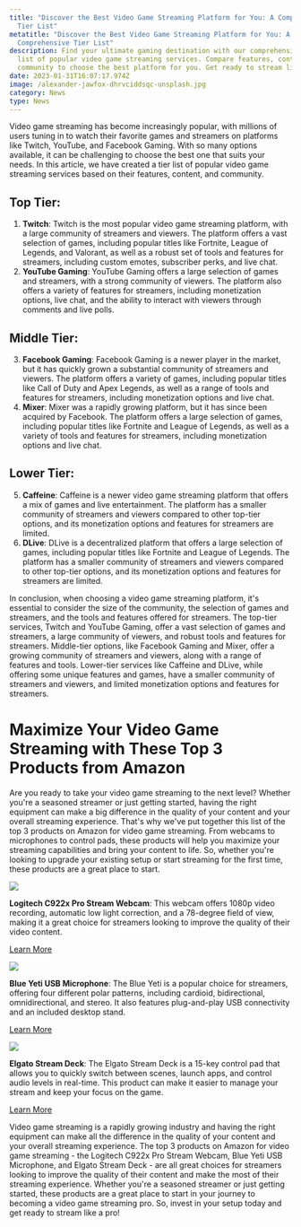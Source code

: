 ```yaml
---
title: "Discover the Best Video Game Streaming Platform for You: A Comprehensive
  Tier List"
metatitle: "Discover the Best Video Game Streaming Platform for You: A
  Comprehensive Tier List"
description: Find your ultimate gaming destination with our comprehensive tier
  list of popular video game streaming services. Compare features, content, and
  community to choose the best platform for you. Get ready to stream like a pro!
date: 2023-01-31T16:07:17.974Z
image: /alexander-jawfox-dhrvciddsqc-unsplash.jpg
category: News
type: News
---
```

Video game streaming has become increasingly popular, with millions of users tuning in to watch their favorite games and streamers on platforms like Twitch, YouTube, and Facebook Gaming. With so many options available, it can be challenging to choose the best one that suits your needs. In this article, we have created a tier list of popular video game streaming services based on their features, content, and community.

## Top Tier:

1. **Twitch**: Twitch is the most popular video game streaming platform, with a large community of streamers and viewers. The platform offers a vast selection of games, including popular titles like Fortnite, League of Legends, and Valorant, as well as a robust set of tools and features for streamers, including custom emotes, subscriber perks, and live chat.
2. **YouTube Gaming**: YouTube Gaming offers a large selection of games and streamers, with a strong community of viewers. The platform also offers a variety of features for streamers, including monetization options, live chat, and the ability to interact with viewers through comments and live polls.

## Middle Tier: 

3. **Facebook Gaming**: Facebook Gaming is a newer player in the market, but it has quickly grown a substantial community of streamers and viewers. The platform offers a variety of games, including popular titles like Call of Duty and Apex Legends, as well as a range of tools and features for streamers, including monetization options and live chat.
4. **Mixer**: Mixer was a rapidly growing platform, but it has since been acquired by Facebook. The platform offers a large selection of games, including popular titles like Fortnite and League of Legends, as well as a variety of tools and features for streamers, including monetization options and live chat.

## Lower Tier: 

5. **Caffeine**: Caffeine is a newer video game streaming platform that offers a mix of games and live entertainment. The platform has a smaller community of streamers and viewers compared to other top-tier options, and its monetization options and features for streamers are limited.
6. **DLive**: DLive is a decentralized platform that offers a large selection of games, including popular titles like Fortnite and League of Legends. The platform has a smaller community of streamers and viewers compared to other top-tier options, and its monetization options and features for streamers are limited.

In conclusion, when choosing a video game streaming platform, it's essential to consider the size of the community, the selection of games and streamers, and the tools and features offered for streamers. The top-tier services, Twitch and YouTube Gaming, offer a vast selection of games and streamers, a large community of viewers, and robust tools and features for streamers. Middle-tier options, like Facebook Gaming and Mixer, offer a growing community of streamers and viewers, along with a range of features and tools. Lower-tier services like Caffeine and DLive, while offering some unique features and games, have a smaller community of streamers and viewers, and limited monetization options and features for streamers.

# Maximize Your Video Game Streaming with These Top 3 Products from Amazon

Are you ready to take your video game streaming to the next level? Whether you're a seasoned streamer or just getting started, having the right equipment can make a big difference in the quality of your content and your overall streaming experience. That's why we've put together this list of the top 3 products on Amazon for video game streaming. From webcams to microphones to control pads, these products will help you maximize your streaming capabilities and bring your content to life. So, whether you're looking to upgrade your existing setup or start streaming for the first time, these products are a great place to start.

<a href="https://www.amazon.com/Logitech-C922x-Pro-Stream-Webcam/dp/B01LXCDPPK?keywords=**Logitech%2BC922x%2BPro%2BStream%2BWebcam**&link_code=qs&qid=1675181842&sr=8-3&ufe=app_do%3Aamzn1.fos.18ed3cb5-28d5-4975-8bc7-93deae8f9840&th=1&linkCode=li3&tag=gamestreamingsetup-20&linkId=0f52669a069ced40525f9b475332e275&language=en_US&ref_=as_li_ss_il" target="_blank"><img border="0" src="//ws-na.amazon-adsystem.com/widgets/q?_encoding=UTF8&ASIN=B01LXCDPPK&Format=_SL250_&ID=AsinImage&MarketPlace=US&ServiceVersion=20070822&WS=1&tag=gamestreamingsetup-20&language=en_US" ></a><img src="https://ir-na.amazon-adsystem.com/e/ir?t=gamestreamingsetup-20&language=en_US&l=li3&o=1&a=B01LXCDPPK" width="1" height="1" border="0" alt="" style="border:none !important; margin:0px !important;" />

**Logitech C922x Pro Stream Webcam**: This webcam offers 1080p video recording, automatic low light correction, and a 78-degree field of view, making it a great choice for streamers looking to improve the quality of their video content.

<a href="https://amzn.to/3Rjew5c" class="btn btn-secondary">Learn More</a>

<a href="https://www.amazon.com/Microphone-Recording-Streaming-Podcasting-Adjustable/dp/B00N1YPXW2?crid=VSX5YDDQ93MX&keywords=Blue%2BYeti%2BUSB%2BMicrophone&qid=1675181899&sprefix=blue%2Byeti%2Busb%2Bmicrophone%2Caps%2C233&sr=8-5&ufe=app_do%3Aamzn1.fos.18ed3cb5-28d5-4975-8bc7-93deae8f9840&th=1&linkCode=li3&tag=gamestreamingsetup-20&linkId=25220eeea16e92b5d58abffc28a9186a&language=en_US&ref_=as_li_ss_il" target="_blank"><img border="0" src="//ws-na.amazon-adsystem.com/widgets/q?_encoding=UTF8&ASIN=B00N1YPXW2&Format=_SL250_&ID=AsinImage&MarketPlace=US&ServiceVersion=20070822&WS=1&tag=gamestreamingsetup-20&language=en_US" ></a><img src="https://ir-na.amazon-adsystem.com/e/ir?t=gamestreamingsetup-20&language=en_US&l=li3&o=1&a=B00N1YPXW2" width="1" height="1" border="0" alt="" style="border:none !important; margin:0px !important;" />

**Blue Yeti USB Microphone**: The Blue Yeti is a popular choice for streamers, offering four different polar patterns, including cardioid, bidirectional, omnidirectional, and stereo. It also features plug-and-play USB connectivity and an included desktop stand.

<a href="https://amzn.to/3kYjHvq" class="btn btn-secondary">Learn More</a>

<a href="https://www.amazon.com/Elgato-Stream-Deck-MK-2-Controller/dp/B09738CV2G?crid=17O7ZVLSN0FEG&keywords=Elgato+Stream+Deck&qid=1675182053&sprefix=elgato+stream+deck%2Caps%2C350&sr=8-4&ufe=app_do%3Aamzn1.fos.18ed3cb5-28d5-4975-8bc7-93deae8f9840&linkCode=li3&tag=gamestreamingsetup-20&linkId=d1c5d804aca8016cf5a6823dabda54a3&language=en_US&ref_=as_li_ss_il" target="_blank"><img border="0" src="//ws-na.amazon-adsystem.com/widgets/q?_encoding=UTF8&ASIN=B09738CV2G&Format=_SL250_&ID=AsinImage&MarketPlace=US&ServiceVersion=20070822&WS=1&tag=gamestreamingsetup-20&language=en_US" ></a><img src="https://ir-na.amazon-adsystem.com/e/ir?t=gamestreamingsetup-20&language=en_US&l=li3&o=1&a=B09738CV2G" width="1" height="1" border="0" alt="" style="border:none !important; margin:0px !important;" />

**Elgato Stream Deck**: The Elgato Stream Deck is a 15-key control pad that allows you to quickly switch between scenes, launch apps, and control audio levels in real-time. This product can make it easier to manage your stream and keep your focus on the game.

<a href="https://amzn.to/3HlYCT1" class="btn btn-secondary">Learn More</a>

Video game streaming is a rapidly growing industry and having the right equipment can make all the difference in the quality of your content and your overall streaming experience. The top 3 products on Amazon for video game streaming - the Logitech C922x Pro Stream Webcam, Blue Yeti USB Microphone, and Elgato Stream Deck - are all great choices for streamers looking to improve the quality of their content and make the most of their streaming experience. Whether you're a seasoned streamer or just getting started, these products are a great place to start in your journey to becoming a video game streaming pro. So, invest in your setup today and get ready to stream like a pro!



